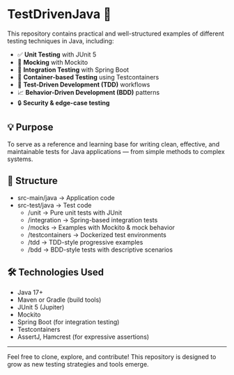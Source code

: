 # TestDrivenJava 🧪

This repository contains practical and well-structured examples of different testing techniques in Java, including:

- ✅ **Unit Testing** with JUnit 5
- 🔁 **Mocking** with Mockito
- 🔗 **Integration Testing** with Spring Boot
- 🐳 **Container-based Testing** using Testcontainers
- 🚦 **Test-Driven Development (TDD)** workflows
- 📈 **Behavior-Driven Development (BDD)** patterns
- 🔒 **Security & edge-case testing**

## 💡 Purpose

To serve as a reference and learning base for writing clean, effective, and maintainable tests for Java applications — from simple methods to complex systems.

## 📁 Structure
- src-main/java → Application code
- src-test/java → Test code
    - /unit → Pure unit tests with JUnit
    - /integration → Spring-based integration tests
    - /mocks → Examples with Mockito & mock behavior
    - /testcontainers → Dockerized test environments
    - /tdd → TDD-style progressive examples
    - /bdd → BDD-style tests with descriptive scenarios

## 🛠️ Technologies Used

- Java 17+
- Maven or Gradle (build tools)
- JUnit 5 (Jupiter)
- Mockito
- Spring Boot (for integration testing)
- Testcontainers
- AssertJ, Hamcrest (for expressive assertions)

---

Feel free to clone, explore, and contribute! This repository is designed to grow as new testing strategies and tools emerge.

